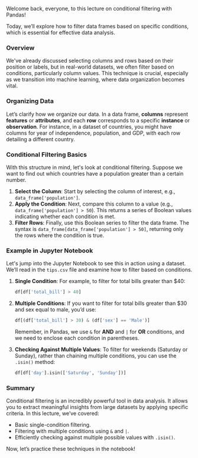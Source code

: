 Welcome back, everyone, to this lecture on conditional filtering with Pandas!

Today, we’ll explore how to filter data frames based on specific conditions, which is essential for effective data analysis. 

### Overview

We've already discussed selecting columns and rows based on their position or labels, but in real-world datasets, we often filter based on conditions, particularly column values. This technique is crucial, especially as we transition into machine learning, where data organization becomes vital.

### Organizing Data

Let’s clarify how we organize our data. In a data frame, **columns** represent **features** or **attributes**, and each **row** corresponds to a specific **instance** or **observation**. For instance, in a dataset of countries, you might have columns for year of independence, population, and GDP, with each row detailing a different country.

### Conditional Filtering Basics

With this structure in mind, let's look at conditional filtering. Suppose we want to find out which countries have a population greater than a certain number. 

1. **Select the Column**: Start by selecting the column of interest, e.g., `data_frame['population']`.
2. **Apply the Condition**: Next, compare this column to a value (e.g., `data_frame['population'] > 50`). This returns a series of Boolean values indicating whether each condition is met.
3. **Filter Rows**: Finally, use this Boolean series to filter the data frame. The syntax is `data_frame[data_frame['population'] > 50]`, returning only the rows where the condition is true.

### Example in Jupyter Notebook

Let's jump into the Jupyter Notebook to see this in action using a dataset. We’ll read in the `tips.csv` file and examine how to filter based on conditions.

1. **Single Condition**: For example, to filter for total bills greater than $40:
   ```python
   df[df['total_bill'] > 40]
   ```
2. **Multiple Conditions**: If you want to filter for total bills greater than $30 and sex equal to male, you’d use:
   ```python
   df[(df['total_bill'] > 30) & (df['sex'] == 'Male')]
   ```
   Remember, in Pandas, we use `&` for **AND** and `|` for **OR** conditions, and we need to enclose each condition in parentheses.

3. **Checking Against Multiple Values**: To filter for weekends (Saturday or Sunday), rather than chaining multiple conditions, you can use the `.isin()` method:
   ```python
   df[df['day'].isin(['Saturday', 'Sunday'])]
   ```

### Summary

Conditional filtering is an incredibly powerful tool in data analysis. It allows you to extract meaningful insights from large datasets by applying specific criteria. In this lecture, we’ve covered:

- Basic single-condition filtering.
- Filtering with multiple conditions using `&` and `|`.
- Efficiently checking against multiple possible values with `.isin()`.

Now, let’s practice these techniques in the notebook!